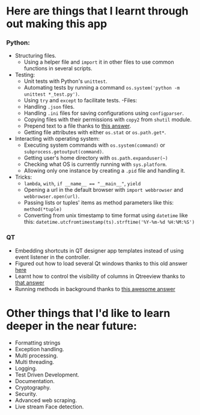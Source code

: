 # Here are things that I learnt through out making this app
### Python:
- Structuring files.
    - Using a helper file and `import` it in other files to use common functions in several scripts.
- Testing:
    - Unit tests with Python's `unittest`.
    - Automating tests by running a command `os.system('python -m unittest *_test.py')`.
    - Using `try` and `except` to facilitate tests.
-Files:
    - Handling `.json` files.
    - Handling `.ini` files for saving configurations using `configparser`.
    - Copying files with their permissions with `copy2` from `shutil` module.
    - Prepend text to a file thanks to [this answer](https://stackoverflow.com/a/4454598/7301680).
    - Getting file attributes with either `os.stat` or `os.path.get*`.
- Interacting with operating system:
    - Executing system commands with `os.system(command)` or `subprocess.getoutput(command)`.
    - Getting user's home directory with `os.path.expanduser(~)`
    - Checking what OS is currently running with `sys.platform`.
    - Allowing only one instance by creating a `.pid` file and handling it.
- Tricks:
    - `lambda`, `with`, `if __name__ == "__main__"`, `yield`
    - Opening a url in the default browser with `import webbrowser` and `webbrowser.open(url)`.
    - Passing lists or tuples' items as method parameters like this:
        `method(*tuple)`
    - Converting from unix timestamp to time format using `datetime` like this:
        `datetime.utcfromtimestamp(ts).strftime('%Y-%m-%d %H:%M:%S')` 
### QT
- Embedding shortcuts in QT designer app templates instead of using event listener in the controller.
- Figured out how to load several Qt windows thanks to this old answer [here](http://python.6.x6.nabble.com/QCoreApplication-exec-The-event-loop-is-already-running-tp1795366p1795378.html)
- Learnt how to control the visibility of columns in Qtreeview thanks to [that answer](https://stackoverflow.com/a/26675732/7301680)
- Running methods in background thanks to [this awesome answer](https://stackoverflow.com/a/47561712/7301680)
# Other things that I'd like to learn deeper in the near future:
- Formatting strings
- Exception handling.
- Multi processing.
- Multi threading.
- Logging.
- Test Driven Development.
- Documentation.
- Cryptography.
- Security.
- Advanced web scraping.
- Live stream Face detection.